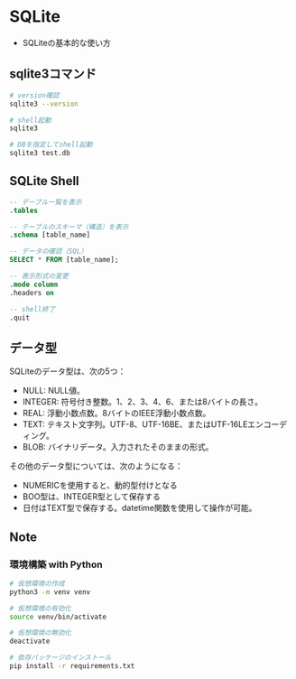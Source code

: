 # SQLite
- SQLiteの基本的な使い方


## sqlite3コマンド
```bash
# version確認
sqlite3 --version

# shell起動
sqlite3

# DBを指定してshell起動
sqlite3 test.db
```

## SQLite Shell
```sql
-- デーブル一覧を表示
.tables

-- テーブルのスキーマ（構造）を表示
.schema [table_name]

-- データの確認（SQL）
SELECT * FROM [table_name];

-- 表示形式の変更
.mode column
.headers on

-- shell終了
.quit
```

## データ型
SQLiteのデータ型は、次の5つ：
- NULL: NULL値。
- INTEGER: 符号付き整数。1、2、3、4、6、または8バイトの長さ。
- REAL: 浮動小数点数。8バイトのIEEE浮動小数点数。
- TEXT: テキスト文字列。UTF-8、UTF-16BE、またはUTF-16LEエンコーディング。
- BLOB: バイナリデータ。入力されたそのままの形式。

その他のデータ型については、次のようになる：
- NUMERICを使用すると、動的型付けとなる
- BOO型は、INTEGER型として保存する
- 日付はTEXT型で保存する。datetime関数を使用して操作が可能。






## Note
### 環境構築 with Python
```bash
# 仮想環境の作成
python3 -m venv venv

# 仮想環境の有効化
source venv/bin/activate

# 仮想環境の無効化
deactivate

# 依存パッケージのインストール
pip install -r requirements.txt
```